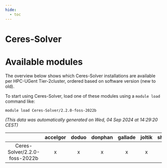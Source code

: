 ```yaml
---
hide:
  - toc
---
```


Ceres-Solver
============

# Available modules


The overview below shows which Ceres-Solver installations are available per HPC-UGent Tier-2cluster, ordered based on software version (new to old).

To start using Ceres-Solver, load one of these modules using a `module load` command like:

```shell
module load Ceres-Solver/2.2.0-foss-2022b
```

*(This data was automatically generated on Wed, 04 Sep 2024 at 14:29:20 CEST)*  

| |accelgor|doduo|donphan|gallade|joltik|shinx|skitty|
| :---: | :---: | :---: | :---: | :---: | :---: | :---: | :---: |
|Ceres-Solver/2.2.0-foss-2022b|x|x|x|x|x|-|x|
